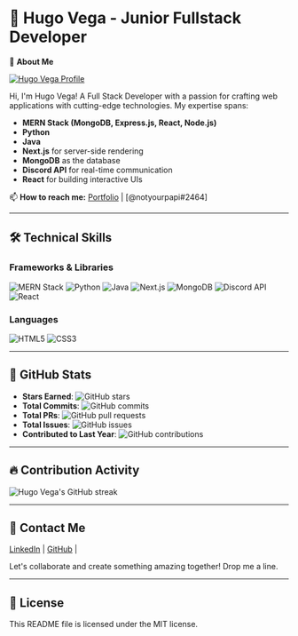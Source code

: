 # 👾 Hugo Vega - Junior Fullstack Developer

🚀 **About Me**

[![Hugo Vega
Profile](https://avatars.githubusercontent.com/u/1234567?s=200&v=4)](https://hugosportfolio.netlify.app/)

Hi, I'm Hugo Vega! A Full Stack Developer with a passion for crafting web applications with cutting-edge
technologies. My expertise spans:

- **MERN Stack (MongoDB, Express.js, React, Node.js)**
- **Python**
- **Java**
- **Next.js** for server-side rendering
- **MongoDB** as the database
- **Discord API** for real-time communication
- **React** for building interactive UIs

📫 **How to reach me:**
[Portfolio](https://hugosportfolio.netlify.app/) | [@notyourpapi#2464]

---

## 🛠 Technical Skills

### Frameworks & Libraries

![MERN Stack](https://shields.io/badge/MERN-stack-blue)
![Python](https://shields.io/badge/Python-black?style=for-the-badge&logo=python&logoColor=white)
![Java](https://shields.io/badge/Java-black?style=for-the-badge&logo=java&logoColor=white)
![Next.js](https://img.shields.io/badge/next.js-white?style=for-the-badge&logo=nextdotjs&logoColor=#00FFFF)
![MongoDB](https://img.shields.io/badge/MongoDB-black?style=for-the-badge&logo=mongodb&logoColor=white)
![Discord API](https://img.shields.io/badge/Discord-darkteal?style=for-the-badge&logo=discord&logoColor=white)
![React](https://img.shields.io/badge/React-black?style=for-the-badge&logo=react&logoColor=61DAFB)

### Languages

![HTML5](https://img.shields.io/badge/html5-%23E34F26.svg?style=for-the-badge&logo=html5&logoColor=white)
![CSS3](https://img.shields.io/badge/CSS3%20-blue.svg?style=for-the-badge&logo=css3&logoColor=white)

---

## 🎯 GitHub Stats

- **Stars Earned**: ![GitHub stars](https://img.shields.io/github/stars/hvega6?style=social)
- **Total Commits**: ![GitHub
commits](https://img.shields.io/github/commit-count/hvega6/your_repository?style=social)
- **Total PRs**: ![GitHub pull
requests](https://img.shields.io/github/issues-pr/hvega6/your_repository?style=social)
- **Total Issues**: ![GitHub issues](https://img.shields.io/github/issues/hvega6/your_repository?style=social)
- **Contributed to Last Year**: ![GitHub
contributions](https://img.shields.io/github/contributions/hvega6/2022?style=social)

---

## 🔥 Contribution Activity

![Hugo Vega's GitHub streak](https://streak-stats.herokuapp.com/?user=hvega6&theme=default)

---

## 📧 Contact Me

[LinkedIn](https://www.linkedin.com/in/hugo-vega-4b101b20b/) | [GitHub](https://github.com/hvega6) |

Let's collaborate and create something amazing together! Drop me a line.

---

## 📜 License

This README file is licensed under the MIT license.
